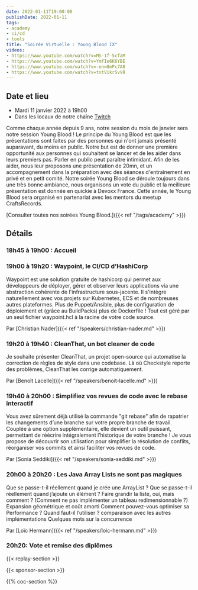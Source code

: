 ```yaml
---
date: 2022-01-11T19:00:00
publishDate: 2022-01-11
tags:
- academy
- ci/cd
- tools
title: "Soirée Virtuelle : Young Blood IX"
videos:
- https://www.youtube.com/watch?v=MS-1f-5cfaM
- https://www.youtube.com/watch?v=YmfIe6K6YBE
- https://www.youtube.com/watch?v=-enw8mPc7A8
- https://www.youtube.com/watch?v=tntVikrSvV8
---
```


## Date et lieu

* Mardi 11 janvier 2022 à 19h00
* Dans les locaux de notre chaîne [Twitch](https://www.twitch.tv/parisjug)

Comme chaque année depuis 9 ans, notre session du mois de janvier sera notre session Young Blood ! Le principe du Young Blood est que les présentations sont faites par des personnes qui n'ont jamais présenté auparavant, du moins en public. Notre but est de donner une première opportunité aux personnes qui souhaitent se lancer et de les aider dans leurs premiers pas. Parler en public peut paraître intimidant. Afin de les aider, nous leur proposons une présentation de 20mn, et un accompagnement dans la préparation avec des séances d'entraînement en privé et en petit comité.
Notre soirée Young Blood se déroule toujours dans une très bonne ambiance, nous organisons un vote du public et la meilleure présentation est donnée en quickie à Devoxx France. Cette année, le Young Blood sera organisé en partenariat avec les mentors du meetup CraftsRecords.

[Consulter toutes nos soirées Young Blood.]({{< ref "/tags/academy" >}})

## Détails

### 18h45 à 19h00 : Accueil

### 19h00 à 19h20 : Waypoint, le CI/CD d’HashiCorp

Waypoint est une solution gratuite de hashicorp qui permet aux développeurs de déployer, gérer et observer leurs applications via une abstraction cohérente de l'infrastructure sous-jacente. Il s'intègre naturellement avec vos projets sur Kubernetes, ECS et de nombreuses autres plateformes. Plus de Puppet/Ansible, plus de configuration de déploiement et (grâce au BuildPacks) plus de Dockerfile ! Tout est géré par un seul fichier waypoint.hcl à la racine de votre code source.

Par [Christian Nader]({{< ref "/speakers/christian-nader.md" >}})

### 19h20 à 19h40 : CleanThat, un bot cleaner de code

Je souhaite présenter CleanThat, un projet open-source qui automatise la correction de règles de style dans une codebase. Là où Checkstyle reporte des problèmes, CleanThat les corrige automatiquement.

Par [Benoît Lacelle]({{< ref "/speakers/benoit-lacelle.md" >}})

### 19h40 à 20h00 : Simplifiez vos revues de code avec le rebase interactif

Vous avez sûrement déjà utilisé la commande "git rebase" afin de rapatrier les changements d’une branche sur votre propre branche de travail. Couplée à une option supplémentaire, elle devient un outil puissant, permettant de réécrire intégralement l’historique de votre branche !
Je vous propose de découvrir son utilisation pour simplifier la résolution de conflits, réorganiser vos commits et ainsi faciliter vos revues de code.

Par [Sonia Seddiki]({{< ref "/speakers/sonia-seddiki.md" >}})

### 20h00 à 20h20 : Les Java Array Lists ne sont pas magiques

Que se passe-t-il réellement quand je crée une ArrayList ?
Que se passe-t-il réellement quand j’ajoute un élément ?
Faire grandir la liste, oui, mais comment ? (Comment ne pas implémenter un tableau redimensionnable ?)
Expansion géométrique et coût amorti
Comment pouvez-vous optimiser sa Performance ?
Quand faut-il l’utiliser ? comparaison avec les autres implémentations
Quelques mots sur la concurrence

Par [Loïc Hermann]({{< ref "/speakers/loic-hermann.md" >}})

### 20h20: Vote et remise des diplômes
 
{{< replay-section >}}

{{< sponsor-section >}}

{{% coc-section %}}
